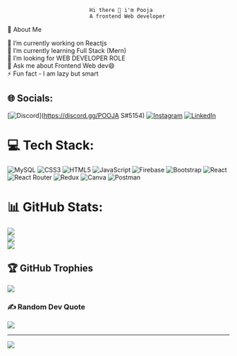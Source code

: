  

                              Hi there 👋 i'm Pooja
                              A frontend Web developer
                              
                              
                              
💫 About Me


🔭 I’m currently working on Reactjs<br>🌱 I’m currently learning Full Stack (Mern) <br>🤔 I’m looking for WEB DEVELOPER ROLE<br>💬 Ask me about Frontend Web dev😄<br>⚡ Fun fact - I am lazy but smart


## 🌐 Socials:
[![Discord](https://img.shields.io/badge/Discord-%237289DA.svg?logo=discord&logoColor=white)](https://discord.gg/POOJA S#5154) [![Instagram](https://img.shields.io/badge/Instagram-%23E4405F.svg?logo=Instagram&logoColor=white)](https://instagram.com/__iam_pooj) [![LinkedIn](https://img.shields.io/badge/LinkedIn-%230077B5.svg?logo=linkedin&logoColor=white)](https://linkedin.com/in/pooja-sannashivannanavar-7a1059260) 

# 💻 Tech Stack:
![MySQL](https://img.shields.io/badge/mysql-%2300f.svg?style=for-the-badge&logo=mysql&logoColor=white) ![CSS3](https://img.shields.io/badge/css3-%231572B6.svg?style=for-the-badge&logo=css3&logoColor=white) ![HTML5](https://img.shields.io/badge/html5-%23E34F26.svg?style=for-the-badge&logo=html5&logoColor=white) ![JavaScript](https://img.shields.io/badge/javascript-%23323330.svg?style=for-the-badge&logo=javascript&logoColor=%23F7DF1E) ![Firebase](https://img.shields.io/badge/firebase-%23039BE5.svg?style=for-the-badge&logo=firebase) ![Bootstrap](https://img.shields.io/badge/bootstrap-%23563D7C.svg?style=for-the-badge&logo=bootstrap&logoColor=white) ![React](https://img.shields.io/badge/react-%2320232a.svg?style=for-the-badge&logo=react&logoColor=%2361DAFB) ![React Router](https://img.shields.io/badge/React_Router-CA4245?style=for-the-badge&logo=react-router&logoColor=white) ![Redux](https://img.shields.io/badge/redux-%23593d88.svg?style=for-the-badge&logo=redux&logoColor=white) ![Canva](https://img.shields.io/badge/Canva-%2300C4CC.svg?style=for-the-badge&logo=Canva&logoColor=white) ![Postman](https://img.shields.io/badge/Postman-FF6C37?style=for-the-badge&logo=postman&logoColor=white)
# 📊 GitHub Stats:
![](https://github-readme-stats.vercel.app/api?username=poojaANUP&theme=radical&hide_border=true&include_all_commits=true&count_private=true)<br/>
![](https://github-readme-streak-stats.herokuapp.com/?user=poojaANUP&theme=radical&hide_border=true)<br/>
![](https://github-readme-stats.vercel.app/api/top-langs/?username=poojaANUP&theme=radical&hide_border=true&include_all_commits=true&count_private=true&layout=compact)

## 🏆 GitHub Trophies
![](https://github-profile-trophy.vercel.app/?username=poojaANUP&theme=monokai&no-frame=true&no-bg=false&margin-w=4)

### ✍️ Random Dev Quote
![](https://quotes-github-readme.vercel.app/api?type=horizontal&theme=merko)

---
[![](https://visitcount.itsvg.in/api?id=poojaANUP&icon=0&color=0)](https://visitcount.itsvg.in)

<!-- Proudly created with GPRM ( https://gprm.itsvg.in ) --> 



